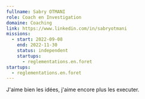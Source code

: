```yaml
---
fullname: Sabry OTMANI
role: Coach en Investigation
domaine: Coaching
link: https://www.linkedin.com/in/sabryotmani
missions:
  - start: 2022-09-08
    end: 2022-11-30
    status: independent
    startups:
      - reglementations.en.foret
startups:
  - reglementations.en.foret
---
```

J'aime bien les idées, j'aime encore plus les executer.